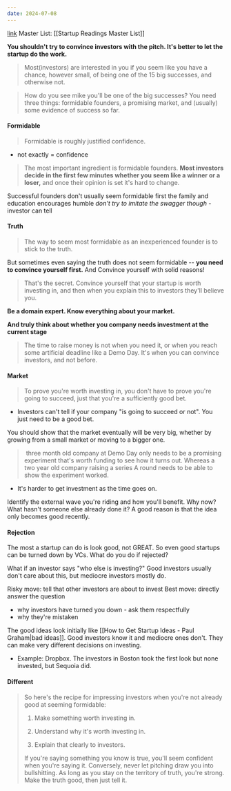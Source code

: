 ```yaml
---
date: 2024-07-08
---
```

[link](https://paulgraham.com/convince.html)
Master List: [[Startup Readings Master List]]

**You shouldn't try to convince investors with the pitch. It's better to let the startup do the work.**

> Most(investors) are interested in you if you seem like you have a chance, however small, of being one of the 15 big successes, and otherwise not.

> How do you see mike you'll be one of the big successes? You need three things: formidable founders, a promising market, and (usually) some evidence of success so far.

#### Formidable
> Formidable is roughly justified confidence.
- not exactly = confidence
> The most important ingredient is formidable founders. **Most investors decide in the first few minutes whether you seem like a winner or a loser,** and once their opinion is set it's hard to change.

Successful founders don't usually seem formidable first
	the family and education encourages humble
	*don't try to imitate the swagger though* - investor can tell

#### Truth
> The way to seem most formidable as an inexperienced founder is to stick to the truth.

But sometimes even saying the truth does not seem formidable -- **you need to convince yourself first.**
	And Convince yourself with solid reasons!

> That's the secret. Convince yourself that your startup is worth investing in, and then when you explain this to investors they'll believe you.

**Be a domain expert. Know everything about your market.**

**And truly think about whether you company needs investment at the current stage**
> The time to raise money is not when you need it, or when you reach some artificial deadline like a Demo Day. It's when you can convince investors, and not before.

#### Market
> To prove you're worth investing in, you don't have to prove you're going to succeed, just that you're a sufficiently good bet.
- Investors can't tell if your company "is going to succeed or not". You just need to be a good bet.

You should show that the market eventually will be very big, whether by growing from a small market or moving to a bigger one.

>  three month old company at Demo Day only needs to be a promising experiment that's worth funding to see how it turns out. Whereas a two year old company raising a series A round needs to be able to show the experiment worked.
- It's harder to get investment as the time goes on.

Identify the external wave you're riding and how you'll benefit.
	Why now? What hasn't someone else already done it?
	A good reason is that the idea only becomes good recently.

#### Rejection
The most a startup can do is look good, not GREAT. So even good startups can be turned down by VCs. What do you do if rejected?

What if an investor says "who else is investing?"
	Good investors usually don't care about this, but mediocre investors mostly do.

Risky move: tell that other investors are about to invest
Best move: directly answer the question
- why investors have turned you down - ask them respectfully
- why they're mistaken

The good ideas look initially like [[How to Get Startup Ideas - Paul Graham|bad ideas]]. Good investors know it and mediocre ones don't. They can make very different decisions on investing.
- Example: Dropbox. The investors in Boston took the first look but none invested, but Sequoia did. 

#### Different
> So here's the recipe for impressing investors when you're not already good at seeming formidable:
> 1. Make something worth investing in.  
>       
>     
> 2. Understand why it's worth investing in.  
>       
>     
> 3. Explain that clearly to investors.
> 
> If you're saying something you know is true, you'll seem confident when you're saying it. Conversely, never let pitching draw you into bullshitting. As long as you stay on the territory of truth, you're strong. Make the truth good, then just tell it.